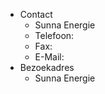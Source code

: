 - Contact
    - Sunna Energie
    - Telefoon:
    - Fax:
    - E-Mail:
- Bezoekadres
    - Sunna Energie
